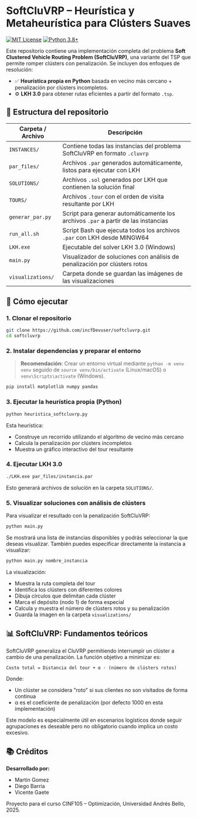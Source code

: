 # SoftCluVRP – Heurística y Metaheurística para Clústers Suaves

[![MIT License](https://img.shields.io/badge/License-MIT-blue.svg)](https://opensource.org/licenses/MIT)
[![Python 3.8+](https://img.shields.io/badge/Python-3.8+-blue.svg)](https://www.python.org/downloads/)

Este repositorio contiene una implementación completa del problema **Soft Clustered Vehicle Routing Problem (SoftCluVRP)**, una variante del TSP que permite romper clústers con penalización. Se incluyen dos enfoques de resolución:

- ✅ **Heurística propia en Python** basada en vecino más cercano + penalización por clústers incompletos.  
- ⚙️ **LKH 3.0** para obtener rutas eficientes a partir del formato `.tsp`.

## 📂 Estructura del repositorio

| Carpeta / Archivo        | Descripción                                                                 |
|--------------------------|-----------------------------------------------------------------------------|
| `INSTANCES/`             | Contiene todas las instancias del problema SoftCluVRP en formato `.cluvrp` |
| `par_files/`             | Archivos `.par` generados automáticamente, listos para ejecutar con LKH    |
| `SOLUTIONS/`             | Archivos `.sol` generados por LKH que contienen la solución final          |
| `TOURS/`                 | Archivos `.tour` con el orden de visita resultante por LKH                 |
| `generar_par.py`         | Script para generar automáticamente los archivos `.par` a partir de las instancias |
| `run_all.sh`             | Script Bash que ejecuta todos los archivos `.par` con LKH desde MINGW64    |
| `LKH.exe`                | Ejecutable del solver LKH 3.0 (Windows)                                     |
| `main.py`                | Visualizador de soluciones con análisis de penalización por clústers rotos  |
| `visualizations/`        | Carpeta donde se guardan las imágenes de las visualizaciones               |




## 🚀 Cómo ejecutar

### 1. Clonar el repositorio
```bash
git clone https://github.com/incfDevuser/softcluvrp.git
cd softcluvrp
```

### 2. Instalar dependencias y preparar el entorno
> **Recomendación:** Crear un entorno virtual mediante `python -m venv venv` seguido de `source venv/bin/activate` (Linux/macOS) o `venv\Scripts\activate` (Windows).

```bash
pip install matplotlib numpy pandas
```

### 3. Ejecutar la heurística propia (Python)
```bash
python heuristica_softcluvrp.py
```

Esta heurística:
- Construye un recorrido utilizando el algoritmo de vecino más cercano
- Calcula la penalización por clústers incompletos
- Muestra un gráfico interactivo del tour resultante

### 4. Ejecutar LKH 3.0
```bash
./LKH.exe par_files/instancia.par
```

Esto generará archivos de solución en la carpeta `SOLUTIONS/`. 

### 5. Visualizar soluciones con análisis de clústers

Para visualizar el resultado con la penalización SoftCluVRP:

```bash
python main.py
```

Se mostrará una lista de instancias disponibles y podrás seleccionar la que deseas visualizar. También puedes especificar directamente la instancia a visualizar:

```bash
python main.py nombre_instancia
```

La visualización:
- Muestra la ruta completa del tour
- Identifica los clústers con diferentes colores
- Dibuja círculos que delimitan cada clúster
- Marca el depósito (nodo 1) de forma especial
- Calcula y muestra el número de clústers rotos y su penalización
- Guarda la imagen en la carpeta `visualizations/`

## 📊 SoftCluVRP: Fundamentos teóricos

SoftCluVRP generaliza el CluVRP permitiendo interrumpir un clúster a cambio de una penalización. La función objetivo a minimizar es:

```
Costo total = Distancia del tour + α · (número de clústers rotos)
```

Donde:
- Un clúster se considera "roto" si sus clientes no son visitados de forma continua
- α es el coeficiente de penalización (por defecto 1000 en esta implementación)

Este modelo es especialmente útil en escenarios logísticos donde seguir agrupaciones es deseable pero no obligatorio cuando implica un costo excesivo.

## 📚 Créditos

**Desarrollado por:**
- Martin Gomez
- Diego Barria
- Vicente Gaete

Proyecto para el curso CINF105 – Optimización, Universidad Andrés Bello, 2025.
